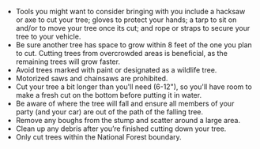 * Tools you might want to consider bringing with you include a hacksaw or axe to cut your tree; gloves to protect your hands; a tarp to sit on and/or to move your tree once its cut; and rope or straps to secure your tree to your vehicle.
* Be sure another tree has space to grow within 8 feet of the one you plan to cut. Cutting trees from overcrowded areas is beneficial, as the remaining trees will grow faster.
* Avoid trees marked with paint or designated as a wildlife tree.
* Motorized saws and chainsaws are prohibited.
* Cut your tree a bit longer than you'll need (6-12"), so you'll have room to make a fresh cut on the bottom before putting it in water.
* Be aware of where the tree will fall and ensure all members of your party (and your car) are out of the path of the falling tree.
* Remove any boughs from the stump and scatter around a large area.
* Clean up any debris after you’re finished cutting down your tree.
* Only cut trees within the National Forest boundary.
